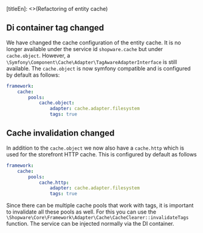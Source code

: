 [titleEn]: <>(Refactoring of entity cache)

## Di container tag changed
We have changed the cache configuration of the entity cache. It is no longer available under the service id `shopware.cache` but under `cache.object`.
However, a `\Symfony\Component\Cache\Adapter\TagAwareAdapterInterface` is still available.
The `cache.object` is now symfony compatible and is configured by default as follows:
```yaml
framework:
    cache:
        pools:
            cache.object:
                adapter: cache.adapter.filesystem
                tags: true
```

## Cache invalidation changed
In addition to the `cache.object` we now also have a `cache.http` which is used for the storefront HTTP cache.
This is configured by default as follows
```yaml
framework:
    cache:
        pools:
            cache.http:
                adapter: cache.adapter.filesystem
                tags: true
```

Since there can be multiple cache pools that work with tags, it is important to invalidate all these pools as well. 
For this you can use the `\Shopware\Core\Framework\Adapter\Cache\CacheClearer::invalidateTags` function. The service can be injected normally via the DI container.

